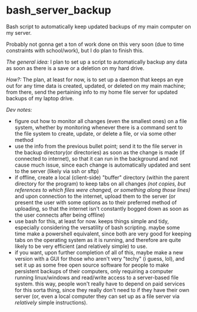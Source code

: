 # bash_server_backup
Bash script to automatically keep updated backups of my main computer on my server. 

Probably not gonna get a ton of work done on this very soon (due to time constraints with school/work), but I do plan to finish this.

*The general idea:*
I plan to set up a script to automatically backup any data as soon as there is a save or a deletion on my hard drive. 

*How?:*
The plan, at least for now, is to set up a daemon that keeps an eye out for any time data is created, updated, or deleted on my main machine; from there, send the pertaining info to my home file server for updated backups of my laptop drive. 

*Dev notes:*
- figure out how to monitor all changes (even the smallest ones) on a file system, whether by monitoring whenever there is a command sent to the file system to create, update, or delete a file, or via some other method
- use the info from the previous bullet point; send it to the file server in the backup directory(or directories) as soon as the change is made (if connected to internet), so that it can run in the background and not cause much issue, since each change is automatically updated and sent to the server (likely via ssh or sftp)
- if offline, create a local (client-side) "buffer" directory (within the parent directory for the program) to keep tabs on all changes *(not copies, but references to which files were changed, or something along those lines)* and upon connection to the internet, upload them to the server (or present the user with some options as to their preferred method of uploading, so that the internet isn't constantly bogged down as soon as the user connects after being offline)
- use bash for this, at least for now. keeps things simple and tidy, especially considering the versatility of bash scripting. maybe some time make a powershell equivalent, since both are very good for keeping tabs on the operating system as it is running, and therefore are quite likely to be very efficient (and relatively simple) to use.
- if you want, upon further completion of all of this, maybe make a new version with a GUI for those who aren't very "techy" (i guess, lol), and set it up as some free open source software for people to make persistent backups of their computers, only requiring a computer running linux/windows and read/write access to a server-based file system. this way, people won't really have to depend on paid services for this sorta thing, since they really don't need to if they have their own server (or, even a local computer they can set up as a file server via *relatively* simple instructions). 
